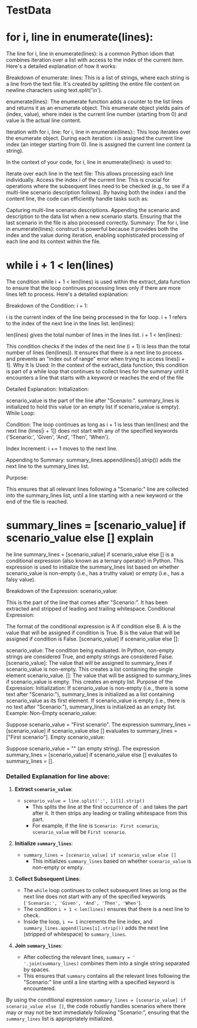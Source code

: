 # TestData

# for i, line in enumerate(lines): 

The line for i, line in enumerate(lines): is a common Python idiom that combines iteration over a list with access to the index of the current item. Here's a detailed explanation of how it works:

Breakdown of enumerate:
lines: This is a list of strings, where each string is a line from the text file. It's created by splitting the entire file content on newline characters using text.split('\n').

enumerate(lines): The enumerate function adds a counter to the list lines and returns it as an enumerate object. This enumerate object yields pairs of (index, value), where index is the current line number (starting from 0) and value is the actual line content.

Iteration with for i, line:
for i, line in enumerate(lines):: This loop iterates over the enumerate object. During each iteration:
i is assigned the current line index (an integer starting from 0).
line is assigned the current line content (a string).

In the context of your code, for i, line in enumerate(lines): is used to:

Iterate over each line in the text file: This allows processing each line individually.
Access the index i of the current line: This is crucial for operations where the subsequent lines need to be checked (e.g., to see if a multi-line scenario description follows).
By having both the index i and the content line, the code can efficiently handle tasks such as:

Capturing multi-line scenario descriptions.
Appending the scenario and description to the data list when a new scenario starts.
Ensuring that the last scenario in the file is also processed correctly.
Summary:
The for i, line in enumerate(lines): construct is powerful because it provides both the index and the value during iteration, enabling sophisticated processing of each line and its context within the file.

# while i + 1 < len(lines)


The condition while i + 1 < len(lines) is used within the extract_data function to ensure that the loop continues processing lines only if there are more lines left to process. Here's a detailed explanation:

Breakdown of the Condition:
i + 1:

i is the current index of the line being processed in the for loop.
i + 1 refers to the index of the next line in the lines list.
len(lines):

len(lines) gives the total number of lines in the lines list.
i + 1 < len(lines):

This condition checks if the index of the next line (i + 1) is less than the total number of lines (len(lines)).
It ensures that there is a next line to process and prevents an "index out of range" error when trying to access lines[i + 1].
Why It Is Used:
In the context of the extract_data function, this condition is part of a while loop that continues to collect lines for the summary until it encounters a line that starts with a keyword or reaches the end of the file

Detailed Explanation:
Initialization:

scenario_value is the part of the line after "Scenario:".
summary_lines is initialized to hold this value (or an empty list if scenario_value is empty).
While Loop:

Condition: The loop continues as long as i + 1 is less than len(lines) and the next line (lines[i + 1]) does not start with any of the specified keywords ('Scenario:', 'Given', 'And', 'Then', 'When').

Index Increment: i += 1 moves to the next line.

Appending to Summary: summary_lines.append(lines[i].strip()) adds the next line to the summary_lines list.

Purpose:

This ensures that all relevant lines following a "Scenario:" line are collected into the summary_lines list, until a line starting with a new keyword or the end of the file is reached.

# summary_lines = [scenario_value] if scenario_value else [] explain

he line summary_lines = [scenario_value] if scenario_value else [] is a conditional expression (also known as a ternary operator) in Python. This expression is used to initialize the summary_lines list based on whether scenario_value is non-empty (i.e., has a truthy value) or empty (i.e., has a falsy value).

Breakdown of the Expression:
scenario_value:

This is the part of the line that comes after "Scenario:". It has been extracted and stripped of leading and trailing whitespace.
Conditional Expression:

The format of the conditional expression is A if condition else B.
A is the value that will be assigned if condition is True.
B is the value that will be assigned if condition is False.
[scenario_value] if scenario_value else []:

scenario_value: The condition being evaluated. In Python, non-empty strings are considered True, and empty strings are considered False.
[scenario_value]: The value that will be assigned to summary_lines if scenario_value is non-empty. This creates a list containing the single element scenario_value.
[]: The value that will be assigned to summary_lines if scenario_value is empty. This creates an empty list.
Purpose of the Expression:
Initialization:
If scenario_value is non-empty (i.e., there is some text after "Scenario:"), summary_lines is initialized as a list containing scenario_value as its first element.
If scenario_value is empty (i.e., there is no text after "Scenario:"), summary_lines is initialized as an empty list.
Example:
Non-Empty scenario_value:

Suppose scenario_value = "First scenario".
The expression summary_lines = [scenario_value] if scenario_value else [] evaluates to summary_lines = ["First scenario"].
Empty scenario_value:

Suppose scenario_value = "" (an empty string).
The expression summary_lines = [scenario_value] if scenario_value else [] evaluates to summary_lines = [].


### Detailed Explanation for line above:

1. **Extract `scenario_value`**:
   - `scenario_value = line.split(':', 1)[1].strip()`
     - This splits the line at the first occurrence of `:` and takes the part after it. It then strips any leading or trailing whitespace from this part.
     - For example, if the line is `Scenario: First scenario`, `scenario_value` will be `First scenario`.

2. **Initialize `summary_lines`**:
   - `summary_lines = [scenario_value] if scenario_value else []`
     - This initializes `summary_lines` based on whether `scenario_value` is non-empty or empty.

3. **Collect Subsequent Lines**:
   - The `while` loop continues to collect subsequent lines as long as the next line does not start with any of the specified keywords (`'Scenario:', 'Given', 'And', 'Then', 'When'`).
   - The condition `i + 1 < len(lines)` ensures that there is a next line to check.
   - Inside the loop, `i += 1` increments the line index, and `summary_lines.append(lines[i].strip())` adds the next line (stripped of whitespace) to `summary_lines`.

4. **Join `summary_lines`**:
   - After collecting the relevant lines, `summary = ' '.join(summary_lines)` combines them into a single string separated by spaces.
   - This ensures that `summary` contains all the relevant lines following the "Scenario:" line until a line starting with a specified keyword is encountered.

By using the conditional expression `summary_lines = [scenario_value] if scenario_value else []`, the code robustly handles scenarios where there may or may not be text immediately following "Scenario:", ensuring that the `summary_lines` list is appropriately initialized.

